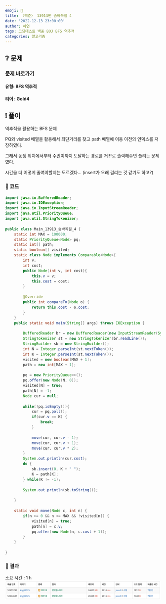 ```yaml
---
emoji: 🐜
title: 〈백준〉 13913번 숨바꼭질 4
date: '2022-12-13 23:00:00'
author: 하연
tags: 코딩테스트 백준 BOJ BFS 역추적
categories: 알고리즘
---
```


## ❔ 문제

### [문제 바로가기](https://www.acmicpc.net/problem/13913)

#### 유형: BFS 역추적

#### 티어 : Gold4

## ❕ 풀이

역추적을 활용하는 BFS 문제

PQ와 visited 배열을 활용해서 최단거리를 찾고 path 배열에 이동 이전의 인덱스를 저장하였다.

그래서 동생 위치에서부터 수빈이까지 도달하는 경로를 거꾸로 출력해주면 풀리는 문제였다.

시간을 더 어떻게 줄여야할지는 모르겠다… (insert가 오래 걸리는 것 같기도 하고?)

### 👀 코드

```java
import java.io.BufferedReader;
import java.io.IOException;
import java.io.InputStreamReader;
import java.util.PriorityQueue;
import java.util.StringTokenizer;

public class Main_13913_숨바꼭질_4 {
    static int MAX = 100000;
    static PriorityQueue<Node> pq;
    static int[] path;
    static boolean[] visited;
    static class Node implements Comparable<Node>{
        int v;
        int cost;
        public Node(int v, int cost){
            this.v = v;
            this.cost = cost;
        }

        @Override
        public int compareTo(Node o) {
            return this.cost - o.cost;
        }
    }
    public static void main(String[] args) throws IOException {

        BufferedReader br = new BufferedReader(new InputStreamReader(System.in));
        StringTokenizer st = new StringTokenizer(br.readLine());
        StringBuilder sb = new StringBuilder();
        int N = Integer.parseInt(st.nextToken());
        int K = Integer.parseInt(st.nextToken());
        visited = new boolean[MAX + 1];
        path = new int[MAX + 1];

        pq = new PriorityQueue<>();
        pq.offer(new Node(N, 0));
        visited[N] = true;
        path[N] = -1;
        Node cur = null;

        while(!pq.isEmpty()){
            cur = pq.poll();
            if(cur.v == K) {
                break;
            }

            move(cur, cur.v - 1);
            move(cur, cur.v + 1);
            move(cur, cur.v * 2);
        }
        System.out.println(cur.cost);
        do {
            sb.insert(0, K + " ");
            K = path[K];
        } while(K != -1);

        System.out.println(sb.toString());

    }

    static void move(Node c, int n) {
        if(n >= 0 && n <= MAX && !visited[n]) {
            visited[n] = true;
            path[n] = c.v;
            pq.offer(new Node(n, c.cost + 1));
        }
    }

}
```

### 👣 결과

소요 시간 : 1 h
![result](./result.png)

```toc

```
